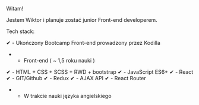 Witam! 


Jestem Wiktor i planuje zostać junior Front-end developerem.

Tech stack:

✔ - Ukończony Bootcamp Front-end prowadzony przez Kodilla

* - Front-end ( ~ 1,5 roku nauki )

✔ - HTML + CSS + SCSS + RWD + bootstrap ✔ - JavaScript ES6+ ✔ - React ✔ - GIT/Github ✔ - Redux ✔ - AJAX API ✔ - React Router

* - W trakcie nauki języka angielskiego
